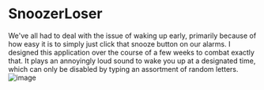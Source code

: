 # SnoozerLoser

We've all had to deal with the issue of waking up early, primarily because of how easy it is to simply just click that snooze button on our alarms. I designed this application over the course of a few weeks to combat exactly that. It plays an annoyingly loud sound to wake you up at a designated time, which can only be disabled by typing an assortment of random letters. 
![image](https://user-images.githubusercontent.com/107736333/209576615-41f5012b-81f4-4687-a1aa-b59ac43c149a.png)

